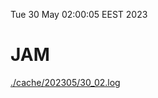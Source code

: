 Tue 30 May 02:00:05 EEST 2023
# JAM
<a href='./cache/202305/30_02.log'>./cache/202305/30_02.log</a>
